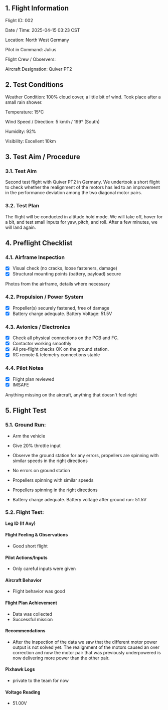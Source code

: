 ## 1. Flight Information

Flight ID: 002

Date / Time: 2025-04-15 03:23 CST

Location: North West Germany

Pilot in Command: Julius

Flight Crew / Observers:

Aircraft Designation: Quiver PT2

## 2. Test Conditions

Weather Condition: 100% cloud cover, a little bit of wind. Took place after a small rain shower.

Temperature: 15°C

Wind Speed / Direction: 5 km/h / 199° (South)

Humidity: 92%

Visibility: Excellent 10km

## 3. Test Aim / Procedure

### 3.1. Test Aim

Second test flight with Quiver PT2 in Germany. We undertook a short flight to check whether the realignment of the motors has led to an improvement in the performance deviation among the two diagonal motor pairs.

### 3.2. Test Plan

The flight will be conducted in altitude hold mode. We will take off, hover for a bit, and test small inputs for yaw, pitch, and roll. After a few minutes, we will land again.

## 4. Preflight Checklist

### 4.1. Airframe Inspection

- [x] Visual check (no cracks, loose fasteners, damage)
- [x] Structural mounting points (battery, payload) secure

Photos from the airframe, details where necessary

### 4.2. Propulsion / Power System

- [x] Propeller(s) securely fastened, free of damage
- [x] Battery charge adequate. Battery Voltage: 51.5V

### 4.3. Avionics / Electronics

- [x] Check all physical connections on the PCB and FC.
- [x] Contactor working smoothly
- [x] All pre-flight checks OK on the ground station.
- [x] RC remote & telemetry connections stable

### 4.4. Pilot Notes

- [x] Flight plan reviewed
- [x] IMSAFE

Anything missing on the aircraft, anything that doesn't feel right

## 5. Flight Test

### 5.1. Ground Run:

- Arm the vehicle

- Give 20% throttle input

- Observe the ground station for any errors, propellers are spinning with similar speeds in the right directions

- No errors on ground station

- Propellers spinning with similar speeds

- Propellers spinning in the right directions

- Battery charge adequate. Battery voltage after ground run: 51.5V

### 5.2. Flight Test:

**Leg ID (If Any)**

#### Flight Feeling & Observations

- Good short flight

#### Pilot Actions/Inputs

- Only careful inputs were given

#### Aircraft Behavior

- Flight behavior was good

#### Flight Plan Achievement

- Data was collected
- Successful mission

#### Recommendations

- After the inspection of the data we saw that the different motor power output is not solved yet. The realignment of the motors caused an over correction and now the motor pair that was previously underpowered is now delivering more power than the other pair.

#### Pixhawk Logs

- private to the team for now

#### Voltage Reading

- 51.00V
